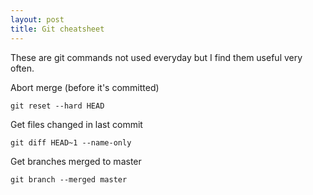 ```yaml
---
layout: post
title: Git cheatsheet
---
```

These are git commands not used everyday but I find them useful very often.

Abort merge (before it's committed)
```
git reset --hard HEAD
```
Get files changed in last commit
```
git diff HEAD~1 --name-only
```
Get branches merged to master
```
git branch --merged master
```
